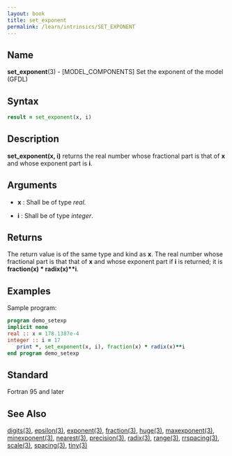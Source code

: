 ```yaml
---
layout: book
title: set_exponent
permalink: /learn/intrinsics/SET_EXPONENT
---
```

## __Name__

__set\_exponent__(3) - \[MODEL\_COMPONENTS\] Set the exponent of the model
(GFDL)

## __Syntax__
```fortran
result = set_exponent(x, i)
```
## __Description__

__set\_exponent(x, i)__ returns the real number whose fractional part is
that of __x__ and whose exponent part is __i__.

## __Arguments__

  - __x__
    : Shall be of type _real_.

  - __i__
    : Shall be of type _integer_.

## __Returns__

The return value is of the same type and kind as __x__. The real number
whose fractional part is that that of __x__ and whose exponent part if __i__ is
returned; it is __fraction(x) \* radix(x)\*\*i__.

## __Examples__

Sample program:

```fortran
program demo_setexp
implicit none
real :: x = 178.1387e-4
integer :: i = 17
   print *, set_exponent(x, i), fraction(x) * radix(x)**i
end program demo_setexp
```

## __Standard__

Fortran 95 and later
## __See Also__

[digits(3)](DIGITS),
[epsilon(3)](EPSILON),
[exponent(3)](EXPONENT),
[fraction(3)](FRACTION),
[huge(3)](HUGE),
[maxexponent(3)](MAXEXPONENT),
[minexponent(3)](MINEXPONENT),
[nearest(3)](NEAREST),
[precision(3)](PRECISION),
[radix(3)](RADIX),
[range(3)](RANGE),
[rrspacing(3)](RRSPACING),
[scale(3)](SCALE),
[spacing(3)](SPACING),
[tiny(3)](TINY)


